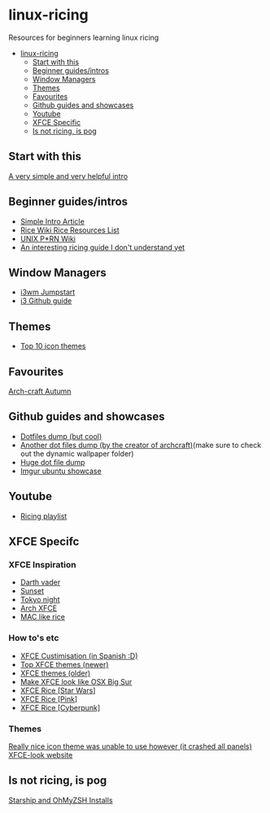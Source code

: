 # linux-ricing
Resources for beginners learning linux ricing

- [linux-ricing](#linux-ricing)
  - [Start with this](#start-with-this)
  - [Beginner guides/intros](#beginner-guidesintros)
  - [Window Managers](#window-managers)
  - [Themes](#themes)
  - [Favourites](#favourites)
  - [Github guides and showcases](#github-guides-and-showcases)
  - [Youtube](#Youtube)
  - [XFCE Specific](#xfce-specific)
  - [Is not ricing, is pog](#is-not-ricing-is-pog)

## Start with this
[A very simple and very helpful intro](https://thatnixguy.github.io/posts/ricing/)

## Beginner guides/intros
- [Simple Intro Article](http://eirenicon.org/2020/01/29/ricing-desktops/)
- [Rice Wiki Rice Resources List](https://rizonrice.club/Rice:Resources)
- [UNIX P\*RN Wiki](https://www.reddit.com/r/unixporn/wiki/index)
- [An interesting ricing guide I don't understand yet](http://blog.z3bra.org/2013/10/home-sweet-home.html)

## Window Managers
- [i3wm Jumpstart](https://www.youtube.com/watch?v=j1I63wGcvU4)
- [i3 Github guide](https://github.com/addy-dclxvi/i3-starterpack)

## Themes
- [Top 10 icon themes](https://linuxiac.com/10-best-and-most-popular-icon-themes-for-linux/)

## Favourites
[Arch-craft Autumn](https://www.reddit.com/r/unixporn/comments/ufiyl7/openbox_autumn/)

## Github guides and showcases
- [Dotfiles dump (but cool)](https://github.com/addy-dclxvi/almighty-dotfiles)
- [Another dot files dump (by the creator of archcraft)](https://github.com/adi1090x/files)(make sure to check out the dynamic wallpaper folder)
- [Huge dot file dump](https://github.com/creio/dots)
- [Imgur ubuntu showcase](https://imgur.com/a/hl6y1#W8nJUEg)

## Youtube
- [Ricing playlist](https://www.youtube.com/watch?v=_PTp5mh5_vQ&list=PLnbyvmv5ABh6YrpjnJS2EjuJ9livjE-V6)

## XFCE Specifc

### XFCE Inspiration
- [Darth vader](https://www.reddit.com/r/xfce/comments/mfeu5q/my_xfce_desktop/)
- [Sunset](https://www.reddit.com/r/unixporn/comments/uhgi93/xfce_first_xfce_rice/)
- [Tokyo night](https://www.reddit.com/r/unixporn/comments/u3waeg/xfce_tokyo_night/)
- [Arch XFCE](https://www.reddit.com/r/unixporn/comments/ts78w6/xfce_who_said_xfce_is_dull_took_just_a_few/)
- [MAC like rice](https://www.reddit.com/r/unixporn/comments/t8gut7/xfce_small_sur/)

### How to's etc
- [XFCE Custimisation (in Spanish :D)](https://www.youtube.com/watch?v=xxiEXcemNaM)
- [Top XFCE themes (newer)](https://www.youtube.com/watch?v=Cg7JPECBBq4&list=PLnbyvmv5ABh6YrpjnJS2EjuJ9livjE-V6&index=6)
- [XFCE themes (older)](https://www.youtube.com/watch?v=GR2y0xOIIdI)
- [Make XFCE look like OSX Big Sur](https://www.youtube.com/watch?v=sO-GEIVK3P8)
- [XFCE Rice [Star Wars]](https://www.youtube.com/watch?v=2DogjFRRpH4)
- [XFCE Rice [Pink]](https://www.youtube.com/watch?v=ZUS5fjLLEnI)
- [XFCE Rice [Cyberpunk]](https://www.youtube.com/watch?v=mfqg3XV_6fU)

### Themes
[Really nice icon theme was unable to use however (it crashed all panels)](https://www.xfce-look.org/p/1715694)
[XFCE-look website](https://www.xfce-look.org/browse/)

## Is not ricing, is pog
[Starship and OhMyZSH Installs](https://guinuxbr.com/en/posts/zsh+oh-my-zsh+starship/)
